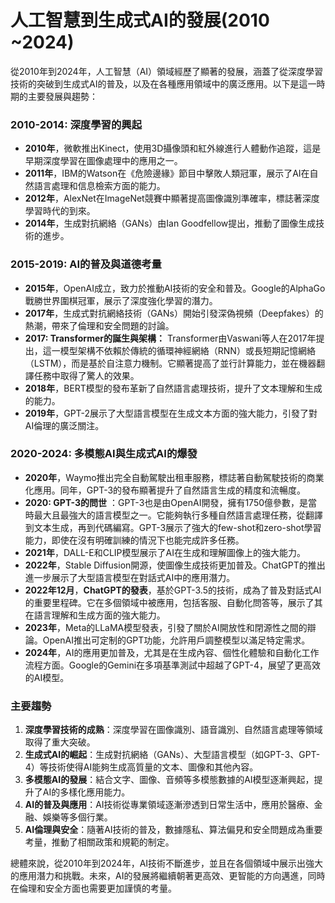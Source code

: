 # 人工智慧到生成式AI的發展(2010 ~2024)
從2010年到2024年，人工智慧（AI）領域經歷了顯著的發展，涵蓋了從深度學習技術的突破到生成式AI的普及，以及在各種應用領域中的廣泛應用。以下是這一時期的主要發展與趨勢：

### 2010-2014: 深度學習的興起
- **2010年**，微軟推出Kinect，使用3D攝像頭和紅外線進行人體動作追蹤，這是早期深度學習在圖像處理中的應用之一。
- **2011年**，IBM的Watson在《危險邊緣》節目中擊敗人類冠軍，展示了AI在自然語言處理和信息檢索方面的能力。
- **2012年**，AlexNet在ImageNet競賽中顯著提高圖像識別準確率，標誌著深度學習時代的到來。
- **2014年**，生成對抗網絡（GANs）由Ian Goodfellow提出，推動了圖像生成技術的進步。

### 2015-2019: AI的普及與道德考量
- **2015年**，OpenAI成立，致力於推動AI技術的安全和普及。Google的AlphaGo戰勝世界圍棋冠軍，展示了深度強化學習的潛力。
- **2017年**，生成式對抗網絡技術（GANs）開始引發深偽視頻（Deepfakes）的熱潮，帶來了倫理和安全問題的討論。
- **2017: Transformer的誕生與架構：** Transformer由Vaswani等人在2017年提出，這一模型架構不依賴於傳統的循環神經網絡（RNN）或長短期記憶網絡（LSTM），而是基於自注意力機制。它顯著提高了並行計算能力，並在機器翻譯任務中取得了驚人的效果。
- **2018年**，BERT模型的發布革新了自然語言處理技術，提升了文本理解和生成的能力。
- **2019年**，GPT-2展示了大型語言模型在生成文本方面的強大能力，引發了對AI倫理的廣泛關注。

### 2020-2024: 多模態AI與生成式AI的爆發
- **2020年**，Waymo推出完全自動駕駛出租車服務，標誌著自動駕駛技術的商業化應用。同年，GPT-3的發布顯著提升了自然語言生成的精度和流暢度。
- **2020: GPT-3的問世** ：GPT-3也是由OpenAI開發，擁有1750億參數，是當時最大且最強大的語言模型之一。它能夠執行多種自然語言處理任務，從翻譯到文本生成，再到代碼編寫。GPT-3展示了強大的few-shot和zero-shot學習能力，即使在沒有明確訓練的情況下也能完成許多任務。
- **2021年**，DALL-E和CLIP模型展示了AI在生成和理解圖像上的強大能力。
- **2022年**，Stable Diffusion開源，使圖像生成技術更加普及。ChatGPT的推出進一步展示了大型語言模型在對話式AI中的應用潛力。
- **2022年12月**，**ChatGPT的發表**，基於GPT-3.5的技術，成為了普及對話式AI的重要里程碑。它在多個領域中被應用，包括客服、自動化問答等，展示了其在語言理解和生成方面的強大能力。
- **2023年**，Meta的LLaMA模型發表，引發了關於AI開放性和閉源性之間的辯論。OpenAI推出可定制的GPT功能，允許用戶調整模型以滿足特定需求。
- **2024年**，AI的應用更加普及，尤其是在生成內容、個性化體驗和自動化工作流程方面。Google的Gemini在多項基準測試中超越了GPT-4，展望了更高效的AI模型。

### 主要趨勢
1. **深度學習技術的成熟**：深度學習在圖像識別、語音識別、自然語言處理等領域取得了重大突破。
2. **生成式AI的崛起**：生成對抗網絡（GANs）、大型語言模型（如GPT-3、GPT-4）等技術使得AI能夠生成高質量的文本、圖像和其他內容。
3. **多模態AI的發展**：結合文字、圖像、音頻等多模態數據的AI模型逐漸興起，提升了AI的多樣化應用能力。
4. **AI的普及與應用**：AI技術從專業領域逐漸滲透到日常生活中，應用於醫療、金融、娛樂等多個行業。
5. **AI倫理與安全**：隨著AI技術的普及，數據隱私、算法偏見和安全問題成為重要考量，推動了相關政策和規範的制定。

總體來說，從2010年到2024年，AI技術不斷進步，並且在各個領域中展示出強大的應用潛力和挑戰。未來，AI的發展將繼續朝著更高效、更智能的方向邁進，同時在倫理和安全方面也需要更加謹慎的考量。

